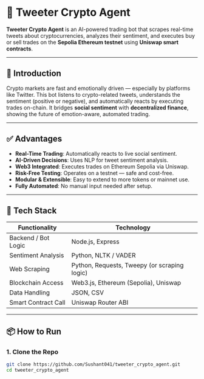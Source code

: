 # 🤖 Tweeter Crypto Agent

**Tweeter Crypto Agent** is an AI-powered trading bot that scrapes real-time tweets about cryptocurrencies, analyzes their sentiment, and executes buy or sell trades on the **Sepolia Ethereum testnet** using **Uniswap smart contracts**.

---

## 🧠 Introduction

Crypto markets are fast and emotionally driven — especially by platforms like Twitter. This bot listens to crypto-related tweets, understands the sentiment (positive or negative), and automatically reacts by executing trades on-chain. It bridges **social sentiment** with **decentralized finance**, showing the future of emotion-aware, automated trading.

---

## ✅ Advantages

- **Real-Time Trading**: Automatically reacts to live social sentiment.
- **AI-Driven Decisions**: Uses NLP for tweet sentiment analysis.
- **Web3 Integrated**: Executes trades on Ethereum Sepolia via Uniswap.
- **Risk-Free Testing**: Operates on a testnet — safe and cost-free.
- **Modular & Extensible**: Easy to extend to more tokens or mainnet use.
- **Fully Automated**: No manual input needed after setup.

---

## 🧰 Tech Stack

| Functionality       | Technology              |
|---------------------|--------------------------|
| Backend / Bot Logic | Node.js, Express         |
| Sentiment Analysis  | Python, NLTK / VADER      |
| Web Scraping        | Python, Requests, Tweepy (or scraping logic) |
| Blockchain Access   | Web3.js, Ethereum (Sepolia), Uniswap |
| Data Handling       | JSON, CSV                |
| Smart Contract Call | Uniswap Router ABI       |

---

## 📦 How to Run

### 1. Clone the Repo
```bash
git clone https://github.com/Sushant041/tweeter_crypto_agent.git
cd tweeter_crypto_agent
